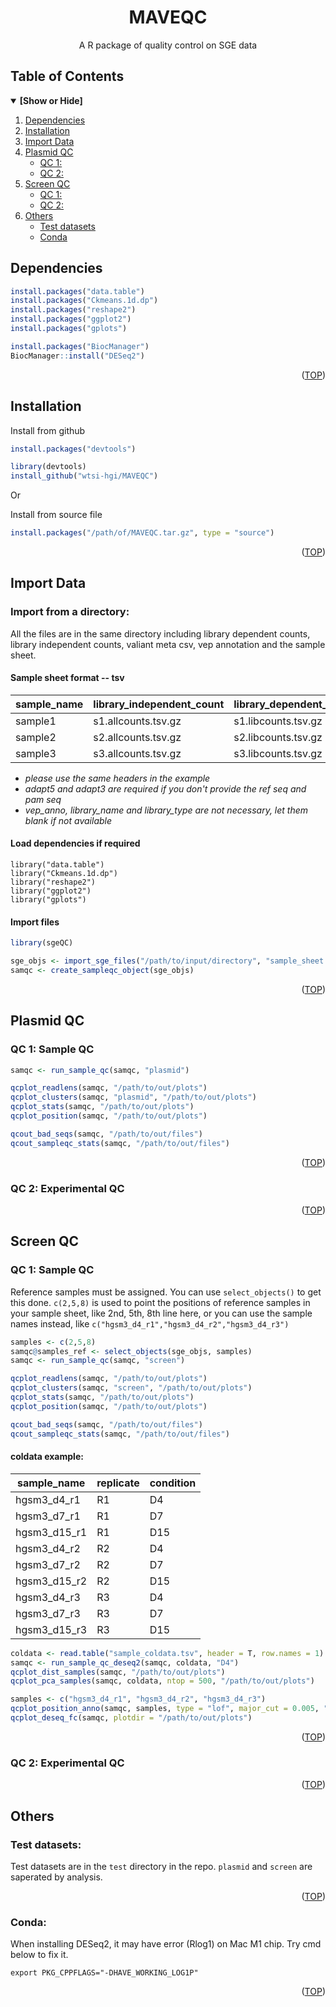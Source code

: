 <div align="center">
<h1 align="center">MAVEQC</h1>
  <p align="center">A R package of quality control on SGE data</p>
</div>

## Table of Contents
<details open>
<summary><b>[Show or Hide]</b></summary>

1. [Dependencies](#dependencies)
2. [Installation](#installation)
3. [Import Data](#import-data)
4. [Plasmid QC](#plasmid-qc)
    - [QC 1: ](#pqc1)
    - [QC 2: ](#pqc2)
5. [Screen QC](#screen-qc)
    - [QC 1: ](#sqc1)
    - [QC 2: ](#sqc2)
6. [Others](#others)
    - [Test datasets](#test)
    - [Conda](#conda)

</details>

<!-- Dependencies-->
## Dependencies

```R
install.packages("data.table")
install.packages("Ckmeans.1d.dp")
install.packages("reshape2")
install.packages("ggplot2")
install.packages("gplots")

install.packages("BiocManager")
BiocManager::install("DESeq2")
```

<p align="right">(<a href="#top">TOP</a>)</p>

<!-- Installation-->
## Installation

Install from github
```R
install.packages("devtools")

library(devtools)
install_github("wtsi-hgi/MAVEQC")
```
Or

Install from source file
```R
install.packages("/path/of/MAVEQC.tar.gz", type = "source")
```

<p align="right">(<a href="#top">TOP</a>)</p>

<!-- Import Data-->
## Import Data

### Import from a directory:
All the files are in the same directory including library dependent counts, library independent counts, valiant meta csv, vep annotation and the sample sheet.

#### Sample sheet format -- tsv
| sample_name  | library_independent_count | library_dependent_count | valiant_meta | adapt5 | adapt3 | library_name | library_type|
| - | - | - | - | - | - | - | - |
| sample1 | s1.allcounts.tsv.gz | s1.libcounts.tsv.gz | meta.csv.gz | CTGACTGGCACCTCTTCCCCCAGGA | CCCCGACCCCTCCCCAGCGTGAATG | libA | screen |
| sample2 | s2.allcounts.tsv.gz | s2.libcounts.tsv.gz | meta.csv.gz | CTGACTGGCACCTCTTCCCCCAGGA | CCCCGACCCCTCCCCAGCGTGAATG | libA | screen |
| sample3 | s3.allcounts.tsv.gz | s3.libcounts.tsv.gz | meta.csv.gz | CTGACTGGCACCTCTTCCCCCAGGA | CCCCGACCCCTCCCCAGCGTGAATG | libA | screen |

* *please use the same headers in the example*
* *adapt5 and adapt3 are required if you don't provide the ref seq and pam seq*
* *vep_anno, library_name and library_type are not necessary, let them blank if not available*

#### Load dependencies if required
```
library("data.table")
library("Ckmeans.1d.dp")
library("reshape2")
library("ggplot2")
library("gplots")
```

#### Import files
```R
library(sgeQC)

sge_objs <- import_sge_files("/path/to/input/directory", "sample_sheet.tsv")
samqc <- create_sampleqc_object(sge_objs)
```

<p align="right">(<a href="#top">TOP</a>)</p>

<!-- Plasmid QC -->
## Plasmid QC

<a id="pqc1"></a>
### QC 1: Sample QC
```R
samqc <- run_sample_qc(samqc, "plasmid")

qcplot_readlens(samqc, "/path/to/out/plots")
qcplot_clusters(samqc, "plasmid", "/path/to/out/plots")
qcplot_stats(samqc, "/path/to/out/plots")
qcplot_position(samqc, "/path/to/out/plots")

qcout_bad_seqs(samqc, "/path/to/out/files")
qcout_sampleqc_stats(samqc, "/path/to/out/files")
```

<p align="right">(<a href="#top">TOP</a>)</p>

<a id="pqc2"></a>
### QC 2: Experimental QC

<p align="right">(<a href="#top">TOP</a>)</p>

<!-- Screen QC -->
## Screen QC

<a id="sqc1"></a>
### QC 1: Sample QC
Reference samples must be assigned. You can use ```select_objects()``` to get this done. ```c(2,5,8)``` is used to point the positions of reference samples in your sample sheet, like 2nd, 5th, 8th line here, or you can use the sample names instead, like ```c("hgsm3_d4_r1","hgsm3_d4_r2","hgsm3_d4_r3")```

```R
samples <- c(2,5,8)
samqc@samples_ref <- select_objects(sge_objs, samples)
samqc <- run_sample_qc(samqc, "screen")

qcplot_readlens(samqc, "/path/to/out/plots")
qcplot_clusters(samqc, "screen", "/path/to/out/plots")
qcplot_stats(samqc, "/path/to/out/plots")
qcplot_position(samqc, "/path/to/out/plots")

qcout_bad_seqs(samqc, "/path/to/out/files")
qcout_sampleqc_stats(samqc, "/path/to/out/files")
```

#### coldata example:
| sample_name | replicate | condition |
| - | - | - |
| hgsm3_d4_r1 | R1 | D4 |
| hgsm3_d7_r1 | R1 | D7 |
| hgsm3_d15_r1 | R1 | D15 |
| hgsm3_d4_r2 | R2 | D4 |
| hgsm3_d7_r2 | R2 | D7 |
| hgsm3_d15_r2 | R2 | D15 |
| hgsm3_d4_r3 | R3 | D4 |
| hgsm3_d7_r3 | R3 | D7 |
| hgsm3_d15_r3 | R3 | D15 |


```R
coldata <- read.table("sample_coldata.tsv", header = T, row.names = 1)
samqc <- run_sample_qc_deseq2(samqc, coldata, "D4")
qcplot_dist_samples(samqc, "/path/to/out/plots")
qcplot_pca_samples(samqc, coldata, ntop = 500, "/path/to/out/plots")

samples <- c("hgsm3_d4_r1", "hgsm3_d4_r2", "hgsm3_d4_r3")
qcplot_position_anno(samqc, samples, type = "lof", major_cut = 0.005, "/path/to/out/plots")
qcplot_deseq_fc(samqc, plotdir = "/path/to/out/plots")
```

<p align="right">(<a href="#top">TOP</a>)</p>

<a id="sqc2"></a>
### QC 2: Experimental QC

<p align="right">(<a href="#top">TOP</a>)</p>

<!-- Others -->
## Others

<a id="test"></a>
### Test datasets: 
Test datasets are in the ```test``` directory in the repo. ```plasmid``` and ```screen``` are saperated by analysis. 

<p align="right">(<a href="#top">TOP</a>)</p>

<a id="conda"></a>
### Conda: 
When installing DESeq2, it may have error (Rlog1) on Mac M1 chip. Try cmd below to fix it.

```
export PKG_CPPFLAGS="-DHAVE_WORKING_LOG1P"
```

<p align="right">(<a href="#top">TOP</a>)</p>
